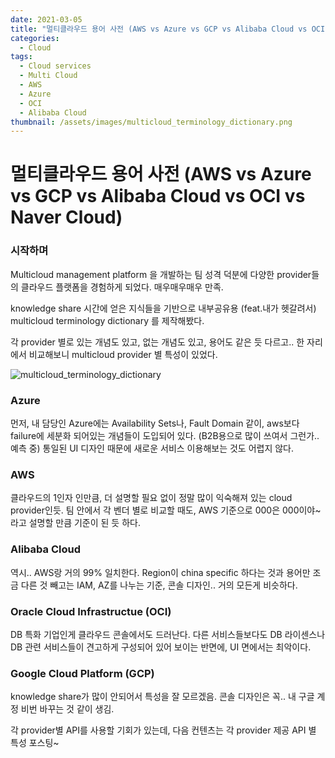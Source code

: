 ```yaml
---
date: 2021-03-05
title: "멀티클라우드 용어 사전 (AWS vs Azure vs GCP vs Alibaba Cloud vs OCI vs Naver Cloud)"
categories: 
  - Cloud
tags:
  - Cloud services
  - Multi Cloud
  - AWS
  - Azure
  - OCI
  - Alibaba Cloud
thumbnail: /assets/images/multicloud_terminology_dictionary.png
---
```


# 멀티클라우드 용어 사전 (AWS vs Azure vs GCP vs Alibaba Cloud vs OCI vs Naver Cloud)

### 시작하며

Multicloud management platform 을 개발하는 팀 성격 덕분에 다양한 provider들의 클라우드 플랫폼을 경험하게 되었다. 매우매우매우 만족.

knowledge share 시간에 얻은 지식들을 기반으로 내부공유용 (feat.내가 헷갈려서) multicloud terminology dictionary 를 제작해봤다. 

각 provider 별로 있는 개념도 있고, 없는 개념도 있고, 용어도 같은 듯 다르고.. 한 자리에서 비교해보니 multicloud provider 별 특성이 있었다. 

![multicloud_terminology_dictionary](https://user-images.githubusercontent.com/25656426/110055871-20e4bc00-7da1-11eb-9ebf-b3ab02c6132f.png)


### Azure

먼저, 내 담당인 Azure에는 Availability Sets나, Fault Domain 같이, aws보다 failure에 세분화 되어있는 개념들이 도입되어 있다. (B2B용으로 많이 쓰여서 그런가.. 예측 중) 통일된 UI 디자인 때문에 새로운 서비스 이용해보는 것도 어렵지 않다.  

### AWS

클라우드의 1인자 인만큼, 더 설명할 필요 없이 정말 많이 익숙해져 있는 cloud provider인듯. 팀 안에서 각 벤더 별로 비교할 때도, AWS 기준으로 000은 000이야~ 라고 설명할 만큼 기준이 된 듯 하다. 

### Alibaba Cloud

역시.. AWS랑 거의 99% 일치한다. Region이 china specific 하다는 것과 용어만 조금 다른 것 빼고는 IAM, AZ를 나누는 기준, 콘솔 디자인.. 거의 모든게 비슷하다. 

### Oracle Cloud Infrastructue (OCI)

DB 특화 기업인게 클라우드 콘솔에서도 드러난다. 다른 서비스들보다도 DB 라이센스나 DB 관련 서비스들이 견고하게 구성되어 있어 보이는 반면에, UI 면에서는 최악이다. 

### Google Cloud Platform (GCP)

knowledge share가 많이 안되어서 특성을 잘 모르겠음. 콘솔 디자인은 꼭.. 내 구글 계정 비번 바꾸는 것 같이 생김. 

각 provider별 API를 사용할 기회가 있는데, 다음 컨텐츠는 각 provider 제공 API 별 특성 포스팅~ 